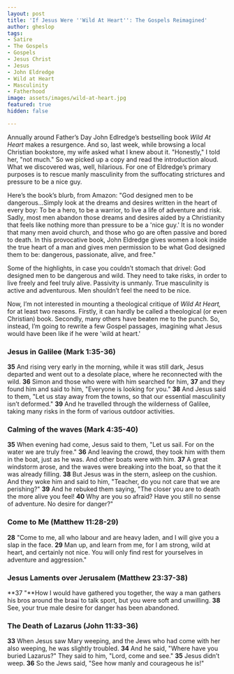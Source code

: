 ```yaml
---
layout: post
title: 'If Jesus Were ''Wild At Heart'': The Gospels Reimagined'
author: gheslop
tags:
- Satire
- The Gospels
- Gospels
- Jesus Christ
- Jesus
- John Eldredge
- Wild at Heart
- Masculinity
- Fatherhood
image: assets/images/wild-at-heart.jpg
featured: true
hidden: false

---
```

Annually around Father’s Day John Edlredge’s bestselling book _Wild At Heart_ makes a resurgence. And so, last week, while browsing a local Christian bookstore, my wife asked what I knew about it. "Honestly," I told her, "not much." So we picked up a copy and read the introduction aloud. What we discovered was, well, hilarious. For one of Eldredge’s primary purposes is to rescue manly masculinity from the suffocating strictures and pressure to be a nice guy.

Here’s the book’s blurb, from Amazon: "God designed men to be dangerous…Simply look at the dreams and desires written in the heart of every boy: To be a hero, to be a warrior, to live a life of adventure and risk. Sadly, most men abandon those dreams and desires aided by a Christianity that feels like nothing more than pressure to be a 'nice guy.' It is no wonder that many men avoid church, and those who go are often passive and bored to death. In this provocative book, John Eldredge gives women a look inside the true heart of a man and gives men permission to be what God designed them to be: dangerous, passionate, alive, and free."

Some of the highlights, in case you couldn’t stomach that drivel: God designed men to be dangerous and wild. They need to take risks, in order to live freely and feel truly alive. Passivity is unmanly. True masculinity is active and adventurous. Men shouldn’t feel the need to be nice.

Now, I’m not interested in mounting a theological critique of _Wild At Heart,_ for at least two reasons. Firstly, it can hardly be called a theological (or even Christian) book. Secondly, many others have beaten me to the punch. So, instead, I’m going to rewrite a few Gospel passages, imagining what Jesus would have been like if he were 'wild at heart.'

### Jesus in Galilee (Mark 1:35-36)

**35** And rising very early in the morning, while it was still dark, Jesus departed and went out to a desolate place, where he reconnected with the wild. **36** Simon and those who were with him searched for him, **37** and they found him and said to him, "Everyone is looking for you." **38** And Jesus said to them, "Let us stay away from the towns, so that our essential masculinity isn’t deformed." **39** And he travelled through the wilderness of Galilee, taking many risks in the form of various outdoor activities.

### Calming of the waves (Mark 4:35-40)

**35** When evening had come, Jesus said to them, "Let us sail. For on the water we are truly free." **36** And leaving the crowd, they took him with them in the boat, just as he was. And other boats were with him. **37** A great windstorm arose, and the waves were breaking into the boat, so that the it was already filling. **38** But Jesus was in the stern, asleep on the cushion. And they woke him and said to him, "Teacher, do you not care that we are perishing?" **39** And he rebuked them saying, "The closer you are to death the more alive you feel! **40** Why are you so afraid? Have you still no sense of adventure. No desire for danger?"

### Come to Me (Matthew 11:28-29)

**28** "Come to me, all who labour and are heavy laden, and I will give you a slap in the face. **29** Man up, and learn from me, for I am strong, wild at heart, and certainly not nice. You will only find rest for yourselves in adventure and aggression."

### Jesus Laments over Jerusalem (Matthew 23:37-38)

\**37 "**How I would have gathered you together, the way a man gathers his bros around the braai to talk sport, but you were soft and unwilling. **38** See, your true male desire for danger has been abandoned.

### The Death of Lazarus (John 11:33-36)

**33** When Jesus saw Mary weeping, and the Jews who had come with her also weeping, he was slightly troubled. **34** And he said, "Where have you buried Lazarus?" They said to him, "Lord, come and see." **35** Jesus didn’t weep. **36** So the Jews said, "See how manly and courageous he is!"
